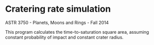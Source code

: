 # Cratering rate simulation
ASTR 3750 - Planets, Moons and Rings - Fall 2014

This program calculates the time-to-saturation square area, assuming constant probability of impact and constant crater radius.